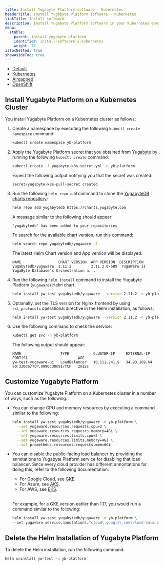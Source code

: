 ```yaml
---
title: Install Yugabyte Platform software - Kubernetes
headerTitle: Install Yugabyte Platform software - Kubernetes
linkTitle: Install software
description: Install Yugabyte Platform software in your Kubernetes environment.
menu:
  stable:
    parent: install-yugabyte-platform
    identifier: install-software-2-kubernetes
    weight: 77
isTocNested: true
showAsideToc: true
---
```


<ul class="nav nav-tabs-alt nav-tabs-yb">

  <li>
    <a href="../default/" class="nav-link">
      <i class="fas fa-cloud"></i>Default</a>
  </li>

  <li>
    <a href="../kubernetes/" class="nav-link active">
      <i class="fas fa-cubes" aria-hidden="true"></i>Kubernetes</a>
  </li>

  <li>
    <a href="../airgapped/" class="nav-link">
      <i class="fas fa-unlink"></i>Airgapped</a>
  </li>

  <li>
    <a href="../openshift/" class="nav-link">
      <i class="fas fa-cubes"></i>OpenShift</a>
  </li>

</ul>

## Install Yugabyte Platform on a Kubernetes Cluster

You install Yugabyte Platform on a Kubernetes cluster as follows:

1. Create a namespace by executing the following `kubectl create namespace` command:

    ```sh
    kubectl create namespace yb-platform
    ```

1. Apply the Yugabyte Platform secret that you obtained from [Yugabyte](https://www.yugabyte.com/platform/#request-trial-form) by running the following `kubectl create` command:

    ```sh
    kubectl create -f yugabyte-k8s-secret.yml -n yb-platform
    ```

    Expect the following output notifying you that the secret was created:

    ```output
    secret/yugabyte-k8s-pull-secret created
    ```

1. Run the following `helm repo add` command to clone the [YugabyteDB charts repository](https://charts.yugabyte.com/):

    ```sh
    helm repo add yugabytedb https://charts.yugabyte.com
    ```

    A message similar to the following should appear:

    ```output
    "yugabytedb" has been added to your repositories
    ```

    To search for the available chart version, run this command:

    ```sh
    helm search repo yugabytedb/yugaware -l
    ```

    The latest Helm Chart version and App version will be displayed:

    ```output
    NAME                 CHART VERSION  APP VERSION  DESCRIPTION
    yugabytedb/yugaware  2.11.2         2.11.2.0-b89  YugaWare is YugaByte Database's Orchestration a...
    ```

1. Run the following `helm install` command to install the Yugabyte Platform (`yugaware`) Helm chart:

    ```sh
    helm install yw-test yugabytedb/yugaware --version 2.11.2 -n yb-platform --wait
    ```

1. Optionally, set the TLS version for Nginx frontend by using `ssl_protocols` operational directive in the Helm installation, as follows:

    ```sh
    helm install yw-test yugabytedb/yugaware --version 2.11.2 -n yb-platform --wait --set tls.sslProtocols="TLSv1.2"
    ```

1. Use the following command to check the service:

    ```sh
    kubectl get svc -n yb-platform
    ```

    The following output should appear:

    ```output
    NAME                  TYPE           CLUSTER-IP     EXTERNAL-IP    PORT(S)                       AGE
    yw-test-yugaware-ui   LoadBalancer   10.111.241.9   34.93.169.64   80:32006/TCP,9090:30691/TCP   2m12s
    ```

## Customize Yugabyte Platform

You can customize Yugabyte Platform on a Kubernetes cluster in a number of ways, such as the following:

- You can change CPU and memory resources by executing a command similar to the following:

  ```sh
  helm install yw-test yugabytedb/yugaware -n yb-platform \
    --set yugaware.resources.requests.cpu=2 \
    --set yugaware.resources.requests.memory=4Gi \
    --set yugaware.resources.limits.cpu=2 \
    --set yugaware.resources.limits.memory=4Gi \
    --set prometheus.resources.requests.mem=6Gi
  ```

- You can disable the public-facing load balancer by providing the annotations to Yugabyte Platform service for disabling that load balancer. Since every cloud provider has different annontations for doing this, refer to the following documentation:

  - For Google Cloud, see [GKE](https://cloud.google.com/kubernetes-engine/docs/how-to/internal-load-balancing).
  - For Azure, see [AKS](https://docs.microsoft.com/en-us/azure/aks/internal-lb).
  - For AWS, see [EKS](https://docs.aws.amazon.com/eks/latest/userguide/load-balancing.html).

  \
  For example, for a GKE version earlier than 1.17, you would run a command similar to the following:

  ```sh
  helm install yw-test yugabytedb/yugaware -n yb-platform \
  --set yugaware.service.annotations."cloud\.google\.com\/load-balancer-type"="Internal"
  ```

## Delete the Helm Installation of Yugabyte Platform

To delete the Helm installation, run the following command:

```sh
helm uninstall yw-test -n yb-platform
```
